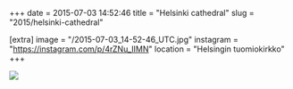 +++
date = 2015-07-03 14:52:46
title = "Helsinki cathedral"
slug = "2015/helsinki-cathedral"

[extra]
image = "/2015-07-03_14-52-46_UTC.jpg"
instagram = "https://instagram.com/p/4rZNu_IIMN"
location = "Helsingin tuomiokirkko"
+++

<img src="/2015-07-03_14-52-46_UTC.jpg" />
